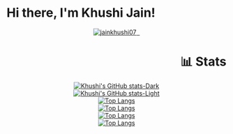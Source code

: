 <!--- Header -->

# Hi there, I'm Khushi Jain!

<p align="center">
  <a href="https://github-profile-trophy.vercel.app/?username=jainkhushi07&theme=gruvbox">
    <img src="https://github-profile-trophy.vercel.app/?username=jainkhushi07&theme=gruvbox" alt="jainkhushi07" />
 </a>
  
</p>

<!--- Github Stats -->
<!--- Github Stats -->

<h1 align="right"> 📊 Stats</h1>

<div align="center">
  
[![Khushi's GitHub stats-Dark](https://github-readme-stats.vercel.app/api?username=jainkhushi07&show_icons=true&theme=ambient_gradient&bg_color=00000000&border_color=00000000#gh-dark-mode-only)](https://github.com/jainkhushi07/github-readme-stats#gh-dark-mode-only)  
[![Khushi's GitHub stats-Light](https://github-readme-stats.vercel.app/api?username=jainkhushi07&show_icons=true&theme=shadow_blue&bg_color=00000000&border_color=00000000#gh-light-mode-only)](https://github.com/jainkhushi07/github-readme-stats#gh-light-mode-only)  
[![Top Langs](http://github-profile-summary-cards.vercel.app/api/cards/productive-time?username=jainkhushi07&theme=dark&utcOffset=5.30#gh-light-mode-only)](https://github.com/jainkhushi07/github-readme-stats#gh-light-mode-only)  
[![Top Langs](http://github-profile-summary-cards.vercel.app/api/cards/productive-time?username=jainkhushi07&theme=transparent&utcOffset=5.30#gh-dark-mode-only)](https://github.com/jainkhushi07/github-readme-stats#gh-dark-mode-only)  
[![Top Langs](http://github-profile-summary-cards.vercel.app/api/cards/most-commit-language?username=jainkhushi07&theme=dark&exclude=html,CSS,Jupyter%20Notebook&v=1#gh-dark-mode-only)](https://github.com/jainkhushi07/github-readme-stats#gh-dark-mode-only)  
[![Top Langs](http://github-profile-summary-cards.vercel.app/api/cards/most-commit-language?username=jainkhushi07&theme=transparent&exclude=html,CSS,Jupyter%20Notebook&v=1#gh-light-mode-only)](https://github.com/jainkhushi07/github-readme-stats#gh-light-mode-only)  

</div>
